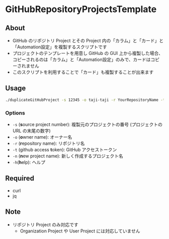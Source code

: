 # GitHubRepositoryProjectsTemplate

## About

- GitHub のリポジトリ Project とその Project 内の「カラム」と「カード」と「Automation設定」を複製するスクリプトです
- プロジェクトのテンプレートを用意し GitHub の GUI 上から複製した場合、コピーされるのは「カラム」と「Automation設定」のみで、カードはコピーされません
- このスクリプトを利用することで「カード」も複製することが出来ます

## Usage

```sh
./duplicateGitHubProject -s 12345 -o taji-taji -r YourRepositoryName -t xxxxxxxx -n NewProjectName
```

### Options

- `-s` (**s**ource project number): 複製元のプロジェクトの番号 (プロジェクトの URL の末尾の数字)
- `-o` (**o**wner name): オーナー名
- `-r` (**r**epository name): リポジトリ名
- `-t` (github access **t**oken): GitHub アクセストークン
- `-n` (**n**ew project name): 新しく作成するプロジェクト名
- `-h`(**h**elp): ヘルプ

## Required

- curl
- jq

## Note

- リポジトリ Project のみ対応です
  - Organization Project や User Project には対応していません
